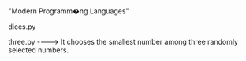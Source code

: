 "Modern Programm�ng Languages" <p>
dices.py<p>
three.py ----> It chooses the smallest number among three randomly selected numbers.